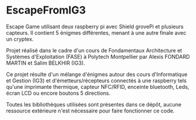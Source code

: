# EscapeFromIG3

Escape Game utilisant deux raspberry pi avec Shield grovePi et plusieurs capteurs. Il contient 5 énigmes différentes, menant à une autre finale avec un cryptex.

Projet réalisé dans le cadre d'un cours de Fondamentaux Architecture et Systèmes d'Exploitation (FASE) à Polytech Montpellier par Alexis FONDARD MARTIN et Salim BELKHIR (IG3).

Ce projet résulte d'un mélange d'énigmes autour des cours d'Informatique et Gestion (IG3) et d'émetteurs/récepteurs connectés à une raspberry tels qu'une imprimante thermique, capteur NFC/RFID, enceinte bluetooth, Leds, écran LCD ou encore boutons 5 directions.

Toutes les bibliothèques utilisées sont présentes dans ce dépôt, aucune ressource extérieure n'est nécessaire pour faire fonctionner ce code.
